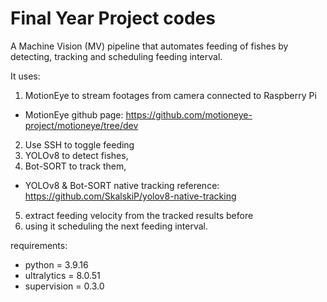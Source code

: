 # Final Year Project codes
A Machine Vision (MV) pipeline that automates feeding of fishes by detecting, tracking and scheduling feeding interval. 

It uses:
1. MotionEye to stream footages from camera connected to Raspberry Pi
- MotionEye github page: https://github.com/motioneye-project/motioneye/tree/dev
2. Use SSH to toggle feeding 
3. YOLOv8 to detect fishes, 
4. Bot-SORT to track them, 
- YOLOv8 & Bot-SORT native tracking reference: https://github.com/SkalskiP/yolov8-native-tracking

5. extract feeding velocity from the tracked results before 
6. using it scheduling the next feeding interval. 

requirements:
- python = 3.9.16
- ultralytics = 8.0.51
- supervision = 0.3.0
